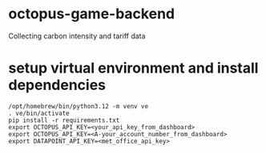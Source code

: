 # octopus-game-backend

Collecting carbon intensity and tariff data

# setup virtual environment and install dependencies

```
/opt/homebrew/bin/python3.12 -m venv ve
. ve/bin/activate
pip install -r requirements.txt
export OCTOPUS_API_KEY=<your_api_key_from_dashboard>
export OCTOPUS_API_KEY=<A-your_account_number_from_dashboard>
export DATAPOINT_API_KEY=<met_office_api_key>
```
